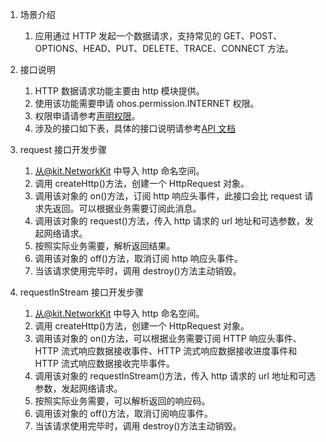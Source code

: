 1.  场景介绍

    1.  应用通过 HTTP 发起一个数据请求，支持常见的 GET、POST、OPTIONS、HEAD、PUT、DELETE、TRACE、CONNECT 方法。

2.  接口说明

    1.  HTTP 数据请求功能主要由 http 模块提供。
    2.  使用该功能需要申请 ohos.permission.INTERNET 权限。
    3.  权限申请请参考[声明权限](https://developer.huawei.com/consumer/cn/doc/harmonyos-guides-V5/declare-permissions-V5)。
    4.  涉及的接口如下表，具体的接口说明请参考[API 文档](https://developer.huawei.com/consumer/cn/doc/harmonyos-references-V5/js-apis-http-V5)

3.  request 接口开发步骤

    1.  从@kit.NetworkKit 中导入 http 命名空间。
    2.  调用 createHttp()方法，创建一个 HttpRequest 对象。
    3.  调用该对象的 on()方法，订阅 http 响应头事件，此接口会比 request 请求先返回。可以根据业务需要订阅此消息。
    4.  调用该对象的 request()方法，传入 http 请求的 url 地址和可选参数，发起网络请求。
    5.  按照实际业务需要，解析返回结果。
    6.  调用该对象的 off()方法，取消订阅 http 响应头事件。
    7.  当该请求使用完毕时，调用 destroy()方法主动销毁。

4.  requestInStream 接口开发步骤

    1.  从@kit.NetworkKit 中导入 http 命名空间。
    2.  调用 createHttp()方法，创建一个 HttpRequest 对象。
    3.  调用该对象的 on()方法，可以根据业务需要订阅 HTTP 响应头事件、HTTP 流式响应数据接收事件、HTTP 流式响应数据接收进度事件和 HTTP 流式响应数据接收完毕事件。
    4.  调用该对象的 requestInStream()方法，传入 http 请求的 url 地址和可选参数，发起网络请求。
    5.  按照实际业务需要，可以解析返回的响应码。
    6.  调用该对象的 off()方法，取消订阅响应事件。
    7.  当该请求使用完毕时，调用 destroy()方法主动销毁。
